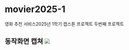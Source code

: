 # movier2025-1
영화 추천 서비스2025년 1학기 캡스톤 프로젝트 두번째 프로젝트

<h2>동작화면 캡쳐
<a href='https://ifh.cc/v-mymD3w' target='_blank'><img src='https://ifh.cc/g/mymD3w.jpg' border='0'></a>
